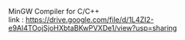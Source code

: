 MinGW Compiler for C/C++    
link : https://drive.google.com/file/d/1L4ZI2-e9Al4TOojSjoHXbtaBKwPVXDe1/view?usp=sharing
